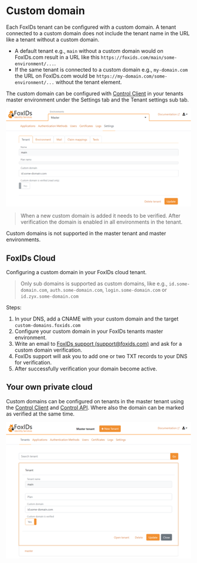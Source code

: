 # Custom domain

Each FoxIDs tenant can be configured with a custom domain. A tenant connected to a custom domain does not include the tenant name in the URL like a tenant without a custom domain.

- A default tenant e.g., `main` without a custom domain would on FoxIDs.com result in a URL like this `https://foxids.com/main/some-environment/...`.
- If the same tenant is connected to a custom domain e.g., `my-domain.com` the URL on FoxIDs.com would be `https://my-domain.com/some-environment/...` without the tenant element.

The custom domain can be configured with [Control Client](control.md#foxids-control-client) in your tenants master environment under the Settings tab and the Tenant settings sub tab. 

![Configure custom domain](images/configure-tenant-custom-domain-my-environment.png)

> When a new custom domain is added it needs to be verified. 
> After verification the domain is enabled in all environments in the tenant.

Custom domains is not supported in the master tenant and master environments.

## FoxIDs Cloud
Configuring a custom domain in your FoxIDs cloud tenant.

> Only sub domains is supported as custom domains, like e.g., `id.some-domain.com`, `auth.some-domain.com`, `login.some-domain.com` or `id.zyx.some-domain.com`

Steps:

 1. In your DNS, add a CNAME with your custom domain and the target `custom-domains.foxids.com`    
 2. Configure your custom domain in your FoxIDs tenants master environment.
 3. Write an email to [FoxIDs support (support@foxids.com)](mailto:support@foxids.com) and ask for a custom domain verification.
 4. FoxIDs support will ask you to add one or two TXT records to your DNS for verification.
 5. After successfully verification your domain become active.

## Your own private cloud
Custom domains can be configured on tenants in the master tenant using the [Control Client](control.md#foxids-control-client) and [Control API](control.md#foxids-control-api). 
Where also the domain can be marked as verified at the same time. 

![Configure reverse proxy secret](images/configure-tenant-custom-domain-environment.png)

